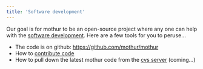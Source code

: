```yaml
---
title: 'Software development'
---
```

Our goal is for mothur to be an open-source project where any one can
help with the [software development](software_development).
Here are a few tools for you to peruse\...

-   The code is on github: <https://github.com/mothur/mothur>
-   How to [contribute code](contribute_code)
-   How to pull down the latest mothur code from the [cvs
    server](cvs_server) (coming\...)
